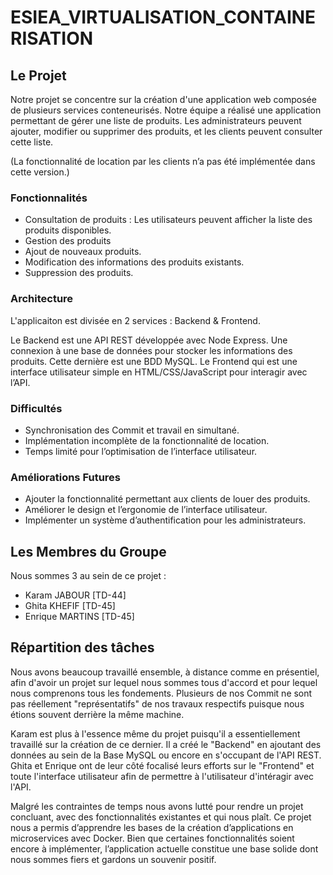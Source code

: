 # ESIEA_VIRTUALISATION_CONTAINERISATION

## Le Projet
  Notre projet se concentre sur la création d'une application web composée de plusieurs services conteneurisés. 
  Notre équipe a réalisé une application permettant de gérer une liste de produits. 
  Les administrateurs peuvent ajouter, modifier ou supprimer des produits, et les clients peuvent consulter cette liste. 
  
  (La fonctionnalité de location par les clients n’a pas été implémentée dans cette version.)

### Fonctionnalités 
- Consultation de produits : Les utilisateurs peuvent afficher la liste des produits disponibles.
- Gestion des produits
- Ajout de nouveaux produits.
- Modification des informations des produits existants.
- Suppression des produits.

### Architecture 
  L'applicaiton est divisée en 2 services : Backend & Frontend. 

  Le Backend est une API REST développée avec Node Express. Une connexion à une base de données pour stocker les informations des produits. Cette dernière est une BDD MySQL.
  Le Frontend qui est une interface utilisateur simple en HTML/CSS/JavaScript pour interagir avec l’API.

### Difficultés 
- Synchronisation des Commit et travail en simultané.
- Implémentation incomplète de la fonctionnalité de location.
- Temps limité pour l’optimisation de l’interface utilisateur.

### Améliorations Futures
- Ajouter la fonctionnalité permettant aux clients de louer des produits.
- Améliorer le design et l’ergonomie de l’interface utilisateur.
- Implémenter un système d’authentification pour les administrateurs.

## Les Membres du Groupe 
  Nous sommes 3 au sein de ce projet : 
  - Karam JABOUR [TD-44]
  - Ghita KHEFIF [TD-45]
  - Enrique MARTINS [TD-45]

## Répartition des tâches 
  Nous avons beaucoup travaillé ensemble, à distance comme en présentiel, afin d'avoir un projet sur lequel nous sommes tous d'accord et pour lequel nous comprenons tous les fondements. Plusieurs de nos Commit ne sont pas réellement "représentatifs" de nos travaux respectifs puisque nous étions souvent derrière la même machine. 
  
  Karam est plus à l'essence même du projet puisqu'il a essentiellement travaillé sur la création de ce dernier. Il a créé le "Backend" en ajoutant des données au sein de la Base MySQL ou encore en s'occupant de l'API REST.
  Ghita et Enrique ont de leur côté focalisé leurs efforts sur le "Frontend" et toute l'interface utilisateur afin de permettre à l'utilisateur d'intéragir avec l'API.
  
  Malgré les contraintes de temps nous avons lutté pour rendre un projet concluant, avec des fonctionnalités existantes et qui nous plaît. Ce projet nous a permis d’apprendre les bases de la création d’applications en microservices avec Docker. Bien que certaines fonctionnalités soient encore à implémenter, l’application actuelle constitue une base solide dont nous sommes fiers et gardons un souvenir positif.  
